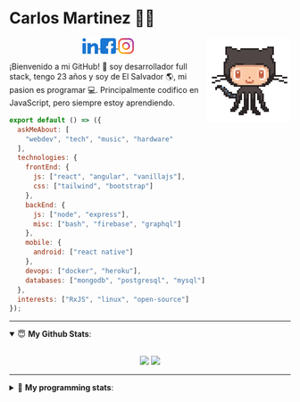 # Carlos Martinez 👨‍💻

<img align="right" src="https://raw.githubusercontent.com/cmartinez1996/cmartinez1996/master/assets/git.gif" alt="cmartinez" height="150" width="150" />
    
<p align="center">
    <a href="https://www.linkedin.com/in/carlosmartinez1996" target="blank">
        <img align="center" src="https://raw.githubusercontent.com/cmartinez1996/cmartinez1996/master/assets/linkedin.svg" alt="Carlos Martinez" height="28px" width="28px" />
    </a>
    <a href="https://www.facebook.com/carlosdavid.martinezmedrano/" target="blank">
        <img align="center" src="https://raw.githubusercontent.com/cmartinez1996/cmartinez1996/master/assets/facebook.svg" alt="cmartinez" height="28px" width="28px" />
    </a>
    <a href="https://instagram.com/c_martinez1996" target="blank">
        <img align="center" src="https://raw.githubusercontent.com/cmartinez1996/cmartinez1996/master/assets/instagram.svg" alt="c_martinez1996" height="28px" width="28px" />
    </a>
</p>

¡Bienvenido a mi GitHub! 🚀 soy desarrollador full stack, tengo 23 años y soy de El Salvador 🌎, mi pasion es programar 💻. Principalmente codifico en JavaScript, pero siempre estoy aprendiendo.

```js
export default () => ({
  askMeAbout: [
    "webdev", "tech", "music", "hardware"
  ],
  technologies: {
    frontEnd: {
      js: ["react", "angular", "vanillajs"],
      css: ["tailwind", "bootstrap"]
    },
    backEnd: {
      js: ["node", "express"],
      misc: ["bash", "firebase", "graphql"]
    },
    mobile: {
      android: ["react native"]
    },
    devops: ["docker", "heroku"],
    databases: ["mongodb", "postgresql", "mysql"]
  },
  interests: ["RxJS", "linux", "open-source"]
});
```
<hr/>

<details open>
 <summary> 😇 <b>My Github Stats</b>: </summary>

<br>

<p align = "center">
  <img src = "https://github-readme-stats.vercel.app/api?username=cmartinez1996&show_icons=true&theme=ligth&line_height=27">
  <img src = "https://github-readme-stats.vercel.app/api/top-langs/?username=cmartinez1996&hide=css,java,html&theme=ligth">
</p>

</details>

<hr/>

<details> 
 <summary>🤖 <b>My programming stats</b>: </summary>
<br>

<!--START_SECTION:waka-->
![Lines of code](https://img.shields.io/badge/From%20Hello%20World%20I%27ve%20Written-5463%20lines%20of%20code-blue)

**I'm an Early 🐤** 

```text
🌞 Morning    0 commits      ░░░░░░░░░░░░░░░░░░░░░░░░░   0.0% 
🌆 Daytime    4 commits      █████████████████████████   100.0% 
🌃 Evening    0 commits      ░░░░░░░░░░░░░░░░░░░░░░░░░   0.0% 
🌙 Night      0 commits      ░░░░░░░░░░░░░░░░░░░░░░░░░   0.0%

```
📅 **I'm Most Productive on Thursday** 

```text
Monday       0 commits      ░░░░░░░░░░░░░░░░░░░░░░░░░   0.0% 
Tuesday      0 commits      ░░░░░░░░░░░░░░░░░░░░░░░░░   0.0% 
Wednesday    0 commits      ░░░░░░░░░░░░░░░░░░░░░░░░░   0.0% 
Thursday     4 commits      █████████████████████████   100.0% 
Friday       0 commits      ░░░░░░░░░░░░░░░░░░░░░░░░░   0.0% 
Saturday     0 commits      ░░░░░░░░░░░░░░░░░░░░░░░░░   0.0% 
Sunday       0 commits      ░░░░░░░░░░░░░░░░░░░░░░░░░   0.0%

```


📊 **This Week I Spent My Time On** 

```text
🔥 Editors: 
No Activity Tracked This Week

💻 Operating System: 
No Activity Tracked This Week

```

**I Mostly Code in TypeScript** 

```text
TypeScript               1 repos             █████████████████████████   100.0%

```



<!--END_SECTION:waka-->

</details>